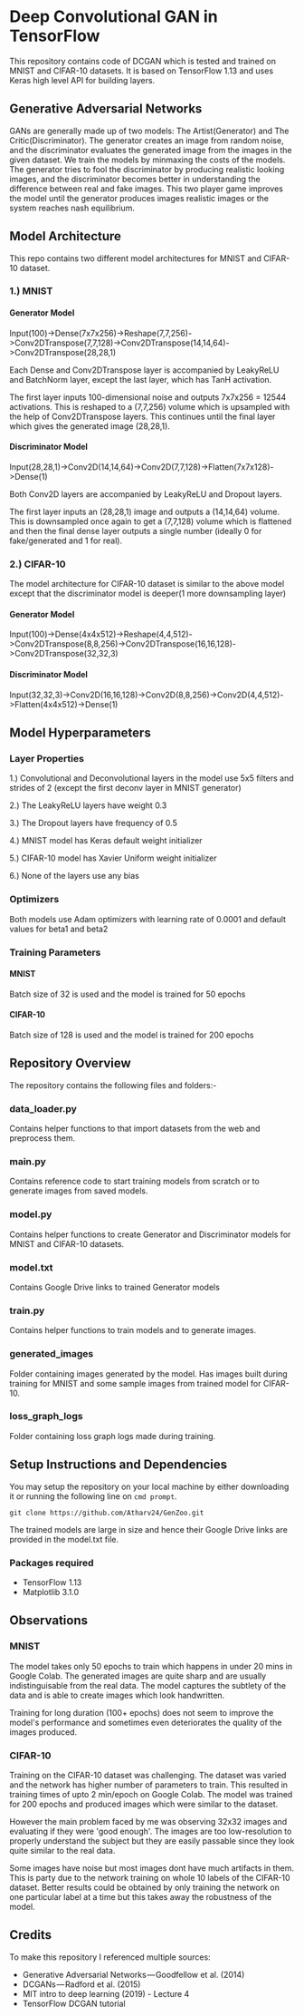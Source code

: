 
# Deep Convolutional GAN in TensorFlow
This repository contains code of DCGAN which is tested and trained on MNIST and CIFAR-10 datasets. It is based on TensorFlow 1.13 and uses Keras high level API for building layers.

## Generative Adversarial Networks
GANs are generally made up of two models: The Artist(Generator) and The Critic(Discriminator). The generator creates an image from random noise, and the discriminator evaluates the generated image from the images in the given dataset. We train the models by minmaxing the costs of the models. The generator tries to fool the discriminator by producing realistic looking images, and the discriminator becomes better in understanding the difference between real and fake images. This two player game improves the model until the generator produces images realistic images or the system reaches nash equilibrium.

## Model Architecture
This repo contains two different model architectures for MNIST and CIFAR-10 dataset.

### 1.) MNIST
#### Generator Model
Input(100)->Dense(7x7x256)->Reshape(7,7,256)->Conv2DTranspose(7,7,128)->Conv2DTranspose(14,14,64)->Conv2DTranspose(28,28,1)

Each Dense and Conv2DTranspose layer is accompanied by LeakyReLU and BatchNorm layer, except the last layer, which has TanH activation.

The first layer inputs 100-dimensional noise and outputs 7x7x256 = 12544 activations. This is reshaped to a (7,7,256) volume which is upsampled with the help of Conv2DTranspose layers. This continues until the final layer which gives the generated image (28,28,1).

#### Discriminator Model
Input(28,28,1)->Conv2D(14,14,64)->Conv2D(7,7,128)->Flatten(7x7x128)->Dense(1)

Both Conv2D layers are accompanied by LeakyReLU and Dropout layers.

The first layer inputs an (28,28,1) image and outputs a (14,14,64) volume. This is downsampled once again to get a (7,7,128) volume which is flattened and then the final dense layer outputs a single number (ideally 0 for fake/generated and 1 for real).

### 2.) CIFAR-10
The model architecture for CIFAR-10 dataset is similar to the above model except that the discriminator model is deeper(1 more downsampling layer)
#### Generator Model
Input(100)->Dense(4x4x512)->Reshape(4,4,512)->Conv2DTranspose(8,8,256)->Conv2DTranspose(16,16,128)->Conv2DTranspose(32,32,3)

#### Discriminator Model
Input(32,32,3)->Conv2D(16,16,128)->Conv2D(8,8,256)->Conv2D(4,4,512)->Flatten(4x4x512)->Dense(1)

## Model Hyperparameters
### Layer Properties
1.) Convolutional and Deconvolutional layers in the model use 5x5 filters and strides of 2 (except the first deconv layer in MNIST generator)

2.) The LeakyReLU layers have weight 0.3

3.) The Dropout layers have frequency of 0.5

4.) MNIST model has Keras default weight initializer

5.) CIFAR-10 model has Xavier Uniform weight initializer

6.) None of the layers use any bias

### Optimizers
Both models use Adam optimizers with learning rate of 0.0001 and default values for beta1 and beta2

### Training Parameters
#### MNIST
Batch size of 32 is used and the model is trained for 50 epochs

#### CIFAR-10
Batch size of 128 is used and the model is trained for 200 epochs

## Repository Overview
The repository contains the following files and folders:-
### data_loader.py
Contains helper functions to that import datasets from the web and preprocess them.
### main.py
Contains reference code to start training models from scratch or to generate images from saved models.
### model.py
Contains helper functions to create Generator and Discriminator models for MNIST and CIFAR-10 datasets.
### model.txt
Contains Google Drive links to trained Generator models
### train.py
Contains helper functions to train models and to generate images.
### generated_images
Folder containing images generated by the model. Has images built during training for MNIST and some sample images from trained model for CIFAR-10.
### loss_graph_logs
Folder containing loss graph logs made during training.

## Setup Instructions and Dependencies
You may setup the repository on your local machine by either downloading it or running the following line on `cmd prompt`.

``` Batchfile
git clone https://github.com/Atharv24/GenZoo.git
```

The trained models are large in size and hence their Google Drive links are provided in the model.txt file.

### Packages required
+ TensorFlow 1.13
+ Matplotlib 3.1.0

## Observations
### MNIST
The model takes only 50 epochs to train which happens in under 20 mins in Google Colab. The generated images are quite sharp and are usually indistinguisable from the real data. The model captures the subtlety of the data and is able to create images which look handwritten.

Training for long duration (100+ epochs) does not seem to improve the model's performance and sometimes even deteriorates the quality of the images produced.

### CIFAR-10
Training on the CIFAR-10 dataset was challenging. The dataset was varied and the network has higher number of parameters to train. This resulted in training times of upto 2 min/epoch on Google Colab. The model was trained for 200 epochs and produced images which were similar to the dataset.

However the main problem faced by me was observing 32x32 images and evaluating if they were 'good enough'. The images are too low-resolution to properly understand the subject but they are easily passable since they look quite similar to the real data.

Some images have noise but most images dont have much artifacts in them. This is party due to the network training on whole 10 labels of the CIFAR-10 dataset. Better results could be obtained by only training the network on one particular label at a time but this takes away the robustness of the model.

## Credits
To make this repository I referenced multiple sources:
+ Generative Adversarial Networks — Goodfellow et al. (2014)
+ DCGANs — Radford et al. (2015)
+ MIT intro to deep learning (2019) - Lecture 4
+ TensorFlow DCGAN tutorial

